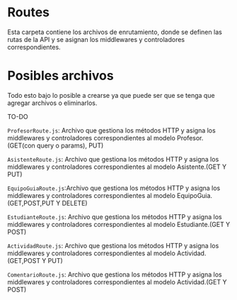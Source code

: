 # Routes
Esta carpeta contiene los archivos de enrutamiento, donde se definen las rutas de la API y se asignan los middlewares y controladores correspondientes.

# Posibles archivos
Todo esto bajo lo posible a crearse ya que puede ser que se tenga que agregar archivos o eliminarlos.

TO-DO

`ProfesorRoute.js`: Archivo que gestiona los métodos HTTP y asigna los middlewares y controladores correspondientes al modelo Profesor.(GET(con query o params), PUT)

`AsistenteRoute.js`: Archivo que gestiona los métodos HTTP y asigna los middlewares y controladores correspondientes al modelo Asistente.(GET Y PUT)

`EquipoGuiaRoute.js`:Archivo que gestiona los métodos HTTP y asigna los middlewares y controladores correspondientes al modelo EquipoGuia.(GET,POST,PUT Y DELETE)

`EstudianteRoute.js`: Archivo que gestiona los métodos HTTP y asigna los middlewares y controladores correspondientes al modelo Estudiante.(GET Y POST)

`ActividadRoute.js`: Archivo que gestiona los métodos HTTP y asigna los middlewares y controladores correspondientes al modelo Actividad.(GET,POST Y PUT)

`ComentarioRoute.js`: Archivo que gestiona los métodos HTTP y asigna los middlewares y controladores correspondientes al modelo Actividad.(GET Y POST)